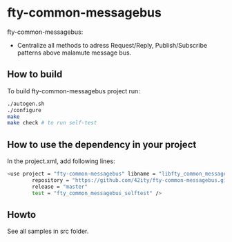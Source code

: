 # fty-common-messagebus
fty-common-messagebus:

* Centralize all methods to adress Request/Reply, Publish/Subscribe patterns above malamute message bus. 

## How to build

To build fty-common-messagebus project run:

```bash
./autogen.sh
./configure
make
make check # to run self-test
```

## How to use the dependency in your project

In the project.xml, add following lines:

```bash
<use project = "fty-common-messagebus" libname = "libfty_common_messagebus" header = "fty_common_messagebus.h"
        repository = "https://github.com/42ity/fty-common-messagebus.git"
        release = "master"
        test = "fty_common_messagebus_selftest" />
```

## Howto 

See all samples in src folder.
